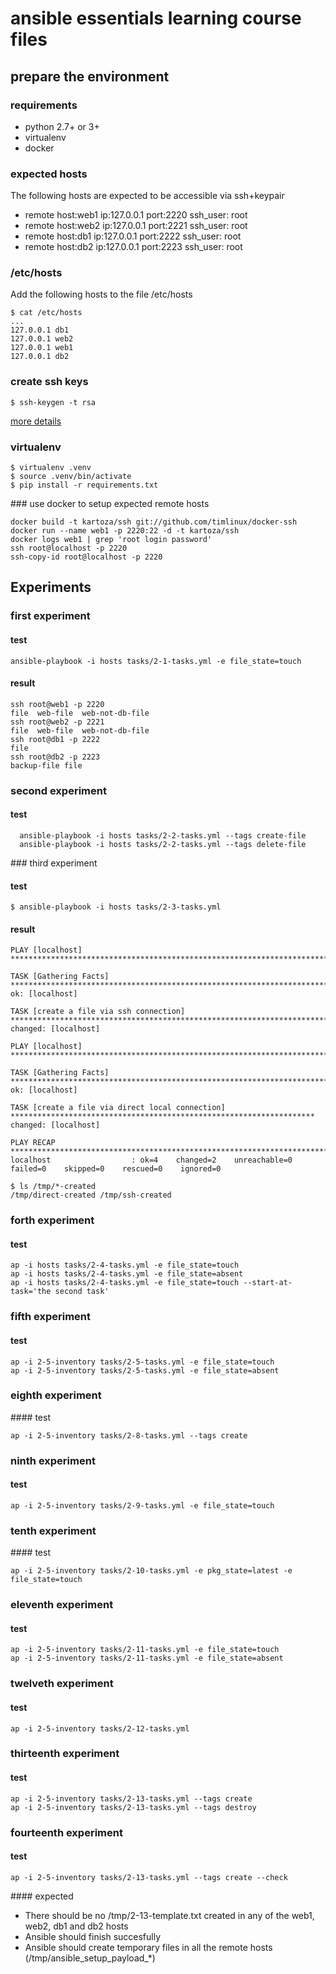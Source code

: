 # ansible essentials learning course files

## prepare the environment

### requirements

* python 2.7+ or 3+
* virtualenv
* docker

### expected hosts

The following hosts are expected to be accessible via ssh+keypair

* remote host:web1 ip:127.0.0.1 port:2220 ssh_user: root
* remote host:web2 ip:127.0.0.1 port:2221 ssh_user: root
* remote host:db1 ip:127.0.0.1 port:2222 ssh_user: root
* remote host:db2 ip:127.0.0.1 port:2223 ssh_user: root

### /etc/hosts

Add the following hosts to the file /etc/hosts

```
$ cat /etc/hosts
...
127.0.0.1 db1
127.0.0.1 web2
127.0.0.1 web1
127.0.0.1 db2
```

### create ssh keys

```
$ ssh-keygen -t rsa
```

[more details](https://www.digitalocean.com/community/tutorials/how-to-set-up-ssh-keys--2)

### virtualenv

```
$ virtualenv .venv
$ source .venv/bin/activate
$ pip install -r requirements.txt
```

### use docker to setup expected remote hosts

```
docker build -t kartoza/ssh git://github.com/timlinux/docker-ssh
docker run --name web1 -p 2220:22 -d -t kartoza/ssh
docker logs web1 | grep 'root login password'
ssh root@localhost -p 2220
ssh-copy-id root@localhost -p 2220
```

## Experiments

### first experiment

#### test
```
ansible-playbook -i hosts tasks/2-1-tasks.yml -e file_state=touch
```

#### result
```
ssh root@web1 -p 2220
file  web-file  web-not-db-file
ssh root@web2 -p 2221
file  web-file  web-not-db-file
ssh root@db1 -p 2222
file
ssh root@db2 -p 2223
backup-file file
```
### second experiment

#### test

```
  ansible-playbook -i hosts tasks/2-2-tasks.yml --tags create-file
  ansible-playbook -i hosts tasks/2-2-tasks.yml --tags delete-file
```

### third experiment

#### test

```
$ ansible-playbook -i hosts tasks/2-3-tasks.yml 
```

#### result
```
PLAY [localhost] ****************************************************************************************************

TASK [Gathering Facts] **********************************************************************************************
ok: [localhost]

TASK [create a file via ssh connection] *****************************************************************************
changed: [localhost]

PLAY [localhost] ****************************************************************************************************

TASK [Gathering Facts] **********************************************************************************************
ok: [localhost]

TASK [create a file via direct local connection] ********************************************************************
changed: [localhost]

PLAY RECAP **********************************************************************************************************
localhost                  : ok=4    changed=2    unreachable=0    failed=0    skipped=0    rescued=0    ignored=0   

$ ls /tmp/*-created
/tmp/direct-created	/tmp/ssh-created
```
### forth experiment

#### test

```
ap -i hosts tasks/2-4-tasks.yml -e file_state=touch
ap -i hosts tasks/2-4-tasks.yml -e file_state=absent
ap -i hosts tasks/2-4-tasks.yml -e file_state=touch --start-at-task='the second task'
```

### fifth experiment

#### test

```
ap -i 2-5-inventory tasks/2-5-tasks.yml -e file_state=touch
ap -i 2-5-inventory tasks/2-5-tasks.yml -e file_state=absent
```

### eighth experiment

#### test

```
ap -i 2-5-inventory tasks/2-8-tasks.yml --tags create
```
### ninth experiment

#### test

```
ap -i 2-5-inventory tasks/2-9-tasks.yml -e file_state=touch
```

### tenth experiment

#### test

```
ap -i 2-5-inventory tasks/2-10-tasks.yml -e pkg_state=latest -e file_state=touch
```

### eleventh experiment

#### test

```
ap -i 2-5-inventory tasks/2-11-tasks.yml -e file_state=touch
ap -i 2-5-inventory tasks/2-11-tasks.yml -e file_state=absent
```

### twelveth experiment

#### test

```
ap -i 2-5-inventory tasks/2-12-tasks.yml
```

### thirteenth experiment

#### test

```
ap -i 2-5-inventory tasks/2-13-tasks.yml --tags create
ap -i 2-5-inventory tasks/2-13-tasks.yml --tags destroy
```
### fourteenth experiment

#### test

```
ap -i 2-5-inventory tasks/2-13-tasks.yml --tags create --check
```

#### expected

* There should be no /tmp/2-13-template.txt created in any of the web1, web2, db1 and db2 hosts
* Ansible should finish succesfully
* Ansible should create temporary files in all the remote hosts (/tmp/ansible_setup_payload_*)
